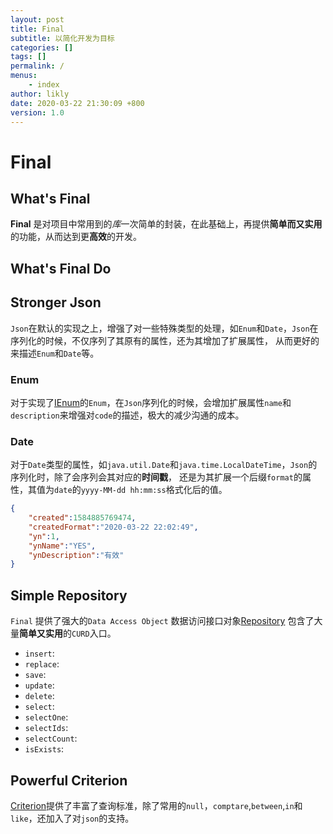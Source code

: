 ```yaml
---
layout: post
title: Final
subtitle: 以简化开发为目标
categories: []
tags: []
permalink: /
menus:
    - index
author: likly
date: 2020-03-22 21:30:09 +800
version: 1.0
---
```


# Final

## What's Final

**Final** 是对项目中常用到的*库*一次简单的封装，在此基础上，再提供**简单而又实用**的功能，从而达到更**高效**的开发。

## What's Final Do



## Stronger Json

`Json`在默认的实现之上，增强了对一些特殊类型的处理，如`Enum`和`Date`，`Json`在序列化的时候，不仅序列了其原有的属性，还为其增加了扩展属性，
从而更好的来描述`Enum`和`Date`等。

### Enum

对于实现了[IEnum](data/enum.md)的`Enum`，在`Json`序列化的时候，会增加扩展属性`name`和`description`来增强对`code`的描述，极大的减少沟通的成本。

### Date

对于`Date`类型的属性，如`java.util.Date`和`java.time.LocalDateTime`，`Json`的序列化时，除了会序列会其对应的**时间戳**，
还是为其扩展一个后缀`format`的属性，其值为`date`的`yyyy-MM-dd hh:mm:ss`格式化后的值。

```json
{
    "created":1584885769474,
    "createdFormat":"2020-03-22 22:02:49",
    "yn":1,
    "ynName":"YES",
    "ynDescription":"有效"
}
```

## Simple Repository

`Final` 提供了强大的`Data Access Object` 数据访问接口对象[Repository](/final-data/final-data-context/src/main/java/org/finalframework/data/repository/Repository.java) 
包含了大量**简单又实用**的`CURD`入口。

* `insert`: 
* `replace`: 
* `save`: 
* `update`: 
* `delete`: 
* `select`: 
* `selectOne`: 
* `selectIds`: 
* `selectCount`: 
* `isExists`: 

## Powerful Criterion

[Criterion](data/criterion.md)提供了丰富了查询标准，除了常用的`null`，`comptare`,`between`,`in`和`like`，还加入了对`json`的支持。